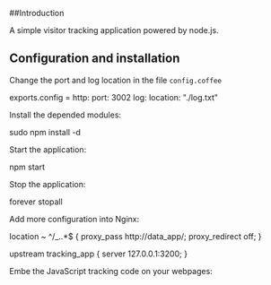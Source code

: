 ##Introduction

A simple visitor tracking application powered by node.js. 

## Configuration and installation

Change the port and log location in the file `config.coffee`

  exports.config = 
    http:
      port: 3002
    log:
      location: "./log.txt"

Install the depended modules:

  sudo npm install -d

Start the application:

  npm start

Stop the application:

  forever stopall

Add more configuration into Nginx:

  location ~ ^/_\..*$ {
    proxy_pass      http://data_app/;
    proxy_redirect off;
  }
  
  upstream tracking_app {
    server 127.0.0.1:3200;
  }

Embe the JavaScript tracking code on your webpages:

  <script type="text/javascript" src="/_.js"></script>
